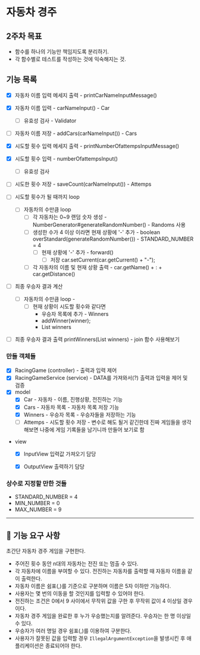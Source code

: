 # 자동차 경주

## 2주차 목표
- 함수를 하나의 기능만 책임지도록 분리하기.
- 각 함수별로 테스트를 작성하는 것에 익숙해지는 것.

## 기능 목록
- [x] 자동차 이름 입력 메세지 출력 - printCarNameInputMessage()
- [x] 자동차 이름 입력 - carNameInput() - Car
	- [ ] 유효성 검사 - Validator
- [ ] 자동차 이름 저장 - addCars(carNameInput()) - Cars

- [x] 시도할 횟수 입력 메세지 출력 - printNumberOfattempsInputMessage()
- [x] 시도할 횟수 입력 - numberOfattempsInput()
	- [ ] 유효성 검사
- [ ] 시도한 횟수 저장 - saveCount(carNameInput()) - Attemps

- [ ] 시도할 횟수가 될 때까지 loop
	- [ ] 자동차의 수만큼 loop
		- [ ] 각 자동차는 0~9 랜덤 숫자 생성 - NumberGenerator#generateRandomNumber() - Randoms 사용
		- [ ] 생성한 수가 4 이상 이라면 현재 상황에 '-' 추가 - boolean overStandard(generateRandomNumber()) - STANDARD_NUMBER = 4
			- [ ] 현재 상황에 '-' 추가 - forward() 
				- [ ] 저장 car.setCurrent(car.getCurrent() + "-");
		- [ ] 각 자동차의 이름 및 현재 상황 출력 - car.getName() + : + car.getDistance()

- [ ] 최종 우승자 결과 계산
	- [ ] 자동차의 수만큼 loop - 
		- [ ] 현재 상황이 시도할 횟수와 같다면
			- 우승자 목록에 추가 - Winners
			- addWinner(winner); 
			- List<String> winners
- [ ] 최종 우승자 결과 출력 printWinners(List<String> winners) - join 함수 사용해보기

### 만들 객체들
- [x] RacingGame (controller) - 출력과 입력 제어
- [x] RacingGameService (service) - DATA를 가져와서(?) 출력과 입력을 제어 및 검증
- [x] model
	- [x] Car - 자동차 - 이름, 진행상황, 전진하는 기능
	- [x] Cars - 자동차 목록 - 자동차 목록 저장 기능
	- [x] Winners - 우승자 목록 - 우승자들을 저장하는 기능
	- [ ] Attemps - 시도할 횟수 저장 - 변수로 해도 될거 같긴한데 진짜 게임들을 생각해보면 나중에 게임 기록들을 남기니까 만들어 보기로 함
- view
	- [x] InputView 입력값 가져오기 담당
	- [x] OutputView 출력하기 담당


### 상수로 지정할 만한 것들
- STANDARD_NUMBER = 4
- MIN_NUMBER = 0
- MAX_NUMBER = 9

---

## 🚀 기능 요구 사항
초간단 자동차 경주 게임을 구현한다.

- 주어진 횟수 동안 n대의 자동차는 전진 또는 멈출 수 있다.
- 각 자동차에 이름을 부여할 수 있다. 전진하는 자동차를 출력할 때 자동차 이름을 같이 출력한다.
- 자동차 이름은 쉼표(,)를 기준으로 구분하며 이름은 5자 이하만 가능하다.
- 사용자는 몇 번의 이동을 할 것인지를 입력할 수 있어야 한다.
- 전진하는 조건은 0에서 9 사이에서 무작위 값을 구한 후 무작위 값이 4 이상일 경우이다.
- 자동차 경주 게임을 완료한 후 누가 우승했는지를 알려준다. 우승자는 한 명 이상일 수 있다.
- 우승자가 여러 명일 경우 쉼표(,)를 이용하여 구분한다.
- 사용자가 잘못된 값을 입력할 경우 `IllegalArgumentException`을 발생시킨 후 애플리케이션은 종료되어야 한다.